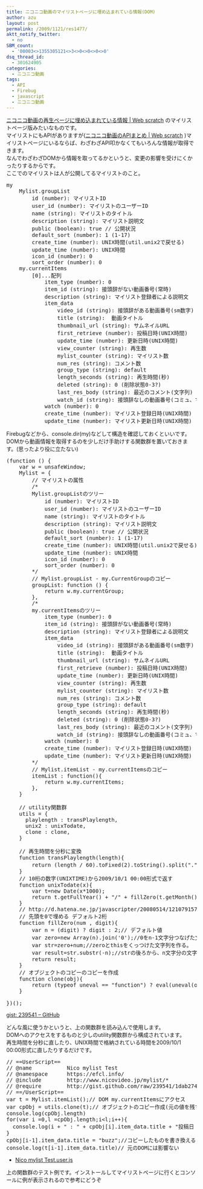 ```yaml
---
title: ニコニコ動画のマイリストページに埋め込まれている情報(DOM)
author: azu
layout: post
permalink: /2009/1121/res1477/
aktt_notify_twitter:
  - no
SBM_count:
  - '00003<>1355305121<>3<>0<>0<>0<>0'
dsq_thread_id:
  - 301624905
categories:
  - ニコニコ動画
tags:
  - API
  - Firebug
  - javascript
  - ニコニコ動画
---
```

[ニコニコ動画の再生ページに埋め込まれている情報 | Web scratch][1] のマイリストページ版みたいなものです。  
マイリストにもAPIがありますが([ニコニコ動画のAPIまとめ | Web scratch][2] )マイリストページにいるならば、わざわざAPI叩かなくてもいろんな情報が取得できます。  
なんでわざわざDOMから情報を取ってるかというと、変更の影響を受けにくかったりするからです。  
ここでのマイリストは人が公開してるマイリストのこと。

<pre>my
	Mylist.groupList
		id (number): マイリストID
		user_id (number): マイリストのユーザーID
		name (string): マイリストのタイトル
		description (string): マイリスト説明文
		public (boolean): true // 公開状況
		default_sort (number): 1 (1-17)
		create_time (number): UNIX時間(util.unix2で戻せる)
		update_time (number): UNIX時間
		icon_id (number): 0
		sort_order (number): 0 
	my.currentItems
		&#91;0&#93;...配列
			item_type (number): 0
			item_id (string): 接頭辞がない動画番号(常時)
			description (string): マイリスト登録者による説明文
			item_data 
				video_id (string): 接頭辞がある動画番号(sm数字)
				title (string):  動画タイトル
				thumbnail_url (string): サムネイルURL
				first_retrieve (number): 投稿日時(UNIX時間)
				update_time (number): 更新日時(UNIX時間)
				view_counter (string): 再生数
				mylist_counter (string): マイリスト数
				num_res (string): コメント数
				group_type (string): default 
				length_seconds (string): 再生時間(秒)
				deleted (string): 0 (削除状態0-3?)
				last_res_body (string): 最近のコメント(文字列)
				watch_id (string): 接頭辞なしの動画番号(コミュ、マイメモリー以外だと接頭辞がある)
			watch (number): 0
			create_time (number): マイリスト登録日時(UNIX時間)
			update_time (number): マイリスト更新日時(UNIX時間)</pre>

Firebugなどから、console.dir(my)などして構造を確認しておくといいです。   
DOMから動画情報を取得するのを少しだけ手助けする関数群を置いておきます。(思ったより役に立たない)

<pre class="brush:javascript;">(function () {
	var w = unsafeWindow;
	Mylist = {
		// マイリストの属性
		/*
		Mylist.groupListのツリー
			id (number): マイリストID
			user_id (number): マイリストのユーザーID
			name (string): マイリストのタイトル
			description (string): マイリスト説明文
			public (boolean): true // 公開状況
			default_sort (number): 1 (1-17)
			create_time (number): UNIX時間(util.unix2で戻せる)
			update_time (number): UNIX時間
			icon_id (number): 0
			sort_order (number): 0
		*/
		// Mylist.groupList - my.CurrentGroupのコピー
		groupList: function () {
			return w.my.currentGroup;
		},
		/*
		my.currentItemsのツリー
			item_type (number): 0
			item_id (string): 接頭辞がない動画番号(常時)
			description (string): マイリスト登録者による説明文
			item_data
				video_id (string): 接頭辞がある動画番号(sm数字)
				title (string):  動画タイトル
				thumbnail_url (string): サムネイルURL
				first_retrieve (number): 投稿日時(UNIX時間)
				update_time (number): 更新日時(UNIX時間)
				view_counter (string): 再生数
				mylist_counter (string): マイリスト数
				num_res (string): コメント数
				group_type (string): default
				length_seconds (string): 再生時間(秒)
				deleted (string): 0 (削除状態0-3?)
				last_res_body (string): 最近のコメント(文字列)
				watch_id (string): 接頭辞なしの動画番号(コミュ、マイメモリー以外だと接頭辞がある)
			watch (number): 0
			create_time (number): マイリスト登録日時(UNIX時間)
			update_time (number): マイリスト更新日時(UNIX時間)
		*/
		// Mylist.itemList - my.currentItemsのコピー
		itemList : function(){
			return w.my.currentItems;
		},
	}

	// utility関数群
	utils = {
	  playlength : transPlaylength,
	  unix2 : unixTodate,
	  clone : clone,
	}

	// 再生時間を分秒に変換
	function transPlaylength(length){
		return (length / 60).toFixed(2).toString().split(".").join("分") + "秒";
	}
	// 10桁の数字(UNIXTIME)から2009/10/1 00:00形式で返す
	function unixTodate(x){
		var t=new Date(x*1000);
		return t.getFullYear() + "/" + fillZero(t.getMonth() + 1) + "/" + fillZero(t.getDate()) + " " + fillZero(t.getHours()) + ":" + fillZero(t.getMinutes()) + ":" + fillZero(t.getSeconds());
	}
	// http://d.hatena.ne.jp/javascripter/20080514/1210791575
	// 先頭を0で埋める デフォルト2桁
	function fillZero(num , digit){
		var n = (digit) ? digit : 2;// デフォルト値
		var zero=new Array(n).join('0');//0をn-1文字分つなげた文字列を作る。n==4だと'000'
		var str=zero+num;//zeroとthisをくっつけた文字列を作る。
		var result=str.substr(-n);//strの後ろから、n文字分の文字列を取ってくる。
		return result;
	}
	// オブジェクトのコピーのコピーを作成
	function clone(obj){
		return (typeof uneval == "function") ? eval(uneval(obj)) : false;
	}

})();</pre>

[gist: 239541 &#8211; GitHub][3]

どんな風に使うかというと、上の関数群を読み込んで使用します。  
DOMへのアクセスをするものと少しのutility関数群から構成されています。  
再生時間を分秒に直したり、UNIX時間で格納されている時間を2009/10/1 00:00形式に直したりするだけです。

<pre class="brush:javascript;">// ==UserScript==
// @name           Nico mylist Test
// @namespace      https://efcl.info/
// @include        http://www.nicovideo.jp/mylist/*
// @require        http://gist.github.com/raw/239541/1dab27439133948bd6309f4ba959921a8ce938b9/NicoMylistDom.js
// ==/UserScript==
var t = Mylist.itemList();// DOM my.currentItemsにアクセス
var cpObj = utils.clone(t);// オブジェクトのコピー作成(元の値を残す)
console.log(cpObj.length)
for(var i =0,l =cpObj.length;i&#60;l;i++){
  console.log(i + " : " + cpObj&#91;i&#93;.item_data.title + "投稿日 : "+ utils.unix2(cpObj&#91;i&#93;.item_data.first_retrieve))
}
cpObj&#91;i-1&#93;.item_data.title = "buzz";//コピーしたものを書き換える
console.log(t&#91;i-1&#93;.item_data.title)// 元のDOMには影響ない</pre>

*   [Nico mylist Test.user.js][4]

上の関数群のテスト例です。インストールしてマイリストページに行くとコンソールに例が表示されるので参考にどうぞ

 [1]: https://efcl.info/2008/1206/res369/
 [2]: /?page_id=1445
 [3]: http://gist.github.com/239541
 [4]: http://gist.github.com/raw/239576/20b1a6a94c098aeb9af3acdf4cbd6be76e4583b9/Nico%20mylist%20Test.user.js
